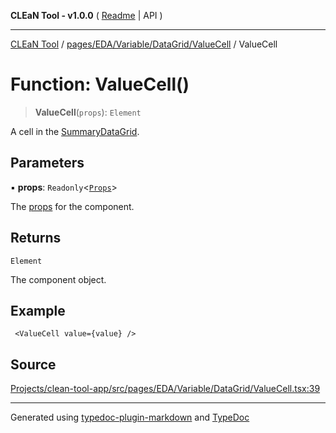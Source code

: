 **CLEaN Tool - v1.0.0** ( [Readme](../../../../../../README.md) \| API )

***

[CLEaN Tool](../../../../../../modules.md) / [pages/EDA/Variable/DataGrid/ValueCell](../README.md) / ValueCell

# Function: ValueCell()

> **ValueCell**(`props`): `Element`

A cell in the [SummaryDataGrid](../../SummaryDataGrid/README.md).

## Parameters

▪ **props**: `Readonly`\<[`Props`](../private/interfaces/Props.md)\>

The [props](../private/interfaces/Props.md) for the component.

## Returns

`Element`

The component object.

## Example

```tsx
 <ValueCell value={value} />
```

## Source

[Projects/clean-tool-app/src/pages/EDA/Variable/DataGrid/ValueCell.tsx:39](https://github.com/yuckyh/clean-tool-app/)

***

Generated using [typedoc-plugin-markdown](https://www.npmjs.com/package/typedoc-plugin-markdown) and [TypeDoc](https://typedoc.org/)
